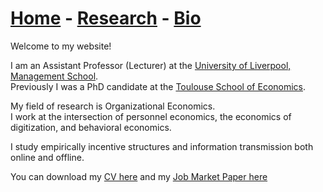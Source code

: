 # [Home](./index.html)  -  [Research](./research.html) - [Bio](./bio.html)

Welcome to my website!

I am an Assistant Professor (Lecturer) at the [University of Liverpool, Management School](https://www.liverpool.ac.uk/management/).  
Previously I was a PhD candidate at the [Toulouse School of Economics](https://www.tse-fr.eu/).

My field of research is Organizational Economics.  
I work at the intersection of personnel economics, the economics of digitization, and behavioral economics.

I study empirically incentive structures and information transmission both online and offline.

You can download my [CV here](./CV082021.pdf) and my [Job Market Paper here](./JMP.pdf) 
